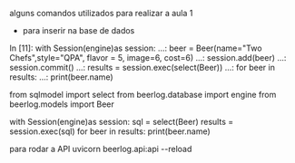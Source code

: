 alguns comandos utilizados para realizar a aula 1 

- para inserir na base de dados 

In [11]: with Session(engine)as session:
    ...:     beer = Beer(name="Two Chefs",style="QPA", flavor = 5, image=6, cost=6)
    ...:     session.add(beer)
    ...:     session.commit()
    ...:     results = session.exec(select(Beer))
    ...:     for beer in results:
    ...:         print(beer.name)



from sqlmodel import select
from beerlog.database import engine
from beerlog.models import Beer
    

with Session(engine)as session:
    sql = select(Beer)
    results = session.exec(sql)
    for beer in results:
        print(beer.name)


para rodar a API
uvicorn beerlog.api:api --reload